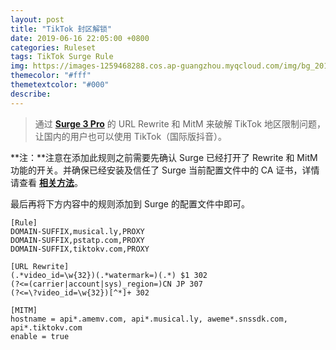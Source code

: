 ```yaml
---
layout: post
title: "TikTok 封区解锁"
date: 2019-06-16 22:05:00 +0800
categories: Ruleset
tags: TikTok Surge Rule
img: https://images-1259468288.cos.ap-guangzhou.myqcloud.com/img/bg_2019-06-16-tiktok-unlock.jpeg
themecolor: "#fff"
themetextcolor: "#000"
describe: 
---
```


> 通过 [**Surge 3 Pro**](https://nssurge.com) 的 URL Rewrite 和 MitM 来破解 TikTok 地区限制问题，让国内的用户也可以使用 TikTok（国际版抖音）。

<!--more-->

**注：**注意在添加此规则之前需要先确认 Surge 已经打开了 Rewrite 和 MitM 功能的开关。并确保已经安装及信任了 Surge 当前配置文件中的 CA 证书，详情请查看 [**相关方法**](http://t.cn/AiCtbSCz)。

最后再将下方内容中的规则添加到 Surge 的配置文件中即可。

```shell
[Rule]
DOMAIN-SUFFIX,musical.ly,PROXY
DOMAIN-SUFFIX,pstatp.com,PROXY
DOMAIN-SUFFIX,tiktokv.com,PROXY

[URL Rewrite]
(.*video_id=\w{32})(.*watermark=)(.*) $1 302
(?<=(carrier|account|sys)_region=)CN JP 307
(?<=\?video_id=\w{32})[^*]+ 302

[MITM]
hostname = api*.amemv.com, api*.musical.ly, aweme*.snssdk.com, api*.tiktokv.com
enable = true
```